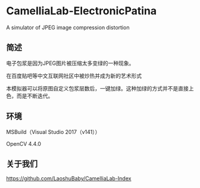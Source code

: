 # CamelliaLab-ElectronicPatina
A simulator of JPEG image compression distortion

## 简述

电子包浆是因为JPEG图片被压缩太多变绿的一种现象。

在百度贴吧等中文互联网社区中被炒热并成为新的艺术形式

本模拟器可以将原图自定义包浆层数后，一键加绿。这种加绿的方式并不是直接上色，而是不断迭代。

## 环境

MSBuild（Visual Studio 2017（v141））

OpenCV 4.4.0

## 关于我们

https://github.com/LaoshuBaby/CamelliaLab-Index
